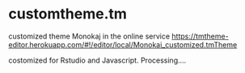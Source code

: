 # customtheme.tm
customized theme Monokaj in the online service https://tmtheme-editor.herokuapp.com/#!/editor/local/Monokai_customized.tmTheme

costomized for Rstudio and Javascript. Processing....
